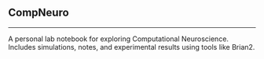 ## CompNeuro
---
A personal lab notebook for exploring Computational Neuroscience.  
Includes simulations, notes, and experimental results using tools like Brian2.
